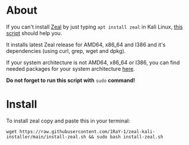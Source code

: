 # About
If you can't install [Zeal](https://zealdocs.org/) by just typing ```apt install zeal``` in Kali Linux, [this script](https://github.com/1RaY-1/zeal-installer/blob/main/install-zeal.sh) should help you.

It installs latest Zeal release for AMD64, x86_64 and I386 and it's dependencies (using curl, grep, wget and dpkg). 

If your system architecture is not AMD64, x86_64 or I386, you can find needed packages for your system architecture [here](http://deb.debian.org/debian/pool/main/z/zeal/
).

**Do not forget to run this script with** ```sudo``` **command!**

# Install
To install zeal copy and paste this in your terminal:

`
wget https://raw.githubusercontent.com/1RaY-1/zeal-kali-installer/main/install-zeal.sh && sudo bash install-zeal.sh
`
